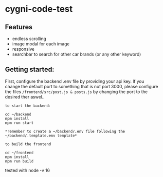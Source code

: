 # cygni-code-test

## Features

- endless scrolling
- image modal for each image
- responsive
- searchbar to search for other car brands (or any other keyword)

## Getting started:

First, configure the backend .env file by providing your api key. 
If you change the default port to something that is not port 3000, please configure the files `/frontend/src/post.js & posts.js` by changing the port to the desired ther aswel..



```
to start the backend:

cd ~/backend
npm install
npm run start

*remember to create a ~/backend/.env file following the ~/backend/.template.env template*
```

```
to build the frontend

cd ~/frontend
npm install
npm run build
```

tested with node -v 16

